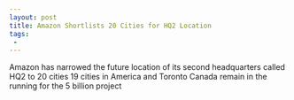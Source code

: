 ```yaml
---
layout: post
title: Amazon Shortlists 20 Cities for HQ2 Location
tags:
 -
---
```

Amazon has narrowed the future location of its second headquarters called HQ2 to 20 cities 19 cities in America and Toronto Canada remain in the running for the 5 billion project
